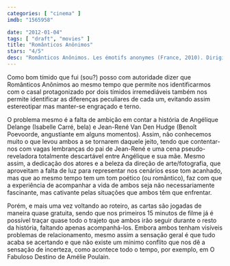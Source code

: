```yaml
---
categories: [ "cinema" ]
imdb: "1565958"

date: "2012-01-04"
tags: [ "draft", "movies" ]
title: "Românticos Anônimos"
stars: "4/5"
desc: "Românticos Anônimos. Les émotifs anonymes (France, 2010). Dirigido por Jean-Pierre Améris. Escrito por Jean-Pierre Améris, Philippe Blasband. Com Benoît Poelvoorde, Isabelle Carré, Lorella Cravotta, Lise Lamétrie, Swann Arlaud, Pierre Niney, Stéphan Wojtowicz, Jacques Boudet, Alice Pol."
---
```

Como bom tímido que fui (sou?) posso com autoridade dizer que Românticos Anônimos ao mesmo tempo que permite nos identificarmos com o casal protagonizado por dois tímidos irremediáveis também nos permite identificar as diferenças peculiares de cada um, evitando assim estereotipar mas manter-se engraçado e terno.

O problema mesmo é a falta de ambição em contar a história de Angélique Delange (Isabelle Carré, bela) e Jean-René Van Den Hudge (Benoît Poevoorde, angustiante em alguns momentos). Assim, não conhecemos muito o que levou ambos a se tornarem daquele jeito, tendo que contentar-nos com vagas lembranças do pai de Jean-René e uma cena pseudo-reveladora totalmente descartável entre Angélique e sua mãe. Mesmo assim, a dedicação dos atores e a beleza da direção de arte/fotografia, que aproveitam a falta de luz para representar nos cenários esse tom acanhado, mas que ao mesmo tempo tem um tom poético (ou romântico), faz com que a experiência de acompanhar a vida de ambos seja não necessariamente fascinante, mas cativante pelas situações que ambos têm que enfrentar.

Porém, e mais uma vez voltando ao roteiro, as cartas são jogadas de maneira quase gratuita, sendo que nos primeiros 15 minutos de filme já é possível traçar quase todo o trajeto que ambos irão seguir durante o resto da história, faltando apenas acompanhá-los. Embora ambos tenham visíveis problemas de relacionamento, mesmo assim a sensação geral é que tudo acaba se acertando e que não existe um mínimo conflito que nos dê a sensação de incerteza, como acontece todo o tempo, por exemplo, em O Fabuloso Destino de Amélie Poulain.

